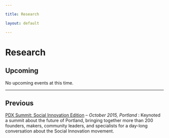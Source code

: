 ```yaml
---

title: Research

layout: default

---
```



# Research





## Upcoming



No upcoming events at this time.

- - -




## Previous


[PDX Summit: Social Innovation Edition](https://events.bizzabo.com/pss3) – *October 2015, Portland*
: Keynoted a summit about the future of Portland, bringing together more than 200 founders, makers, community leaders, and specialists for a day-long conversation about the Social Innovation movement.

